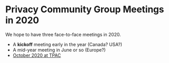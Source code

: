 # Privacy Community Group Meetings in 2020

We hope to have three face-to-face meetings in 2020.

* A **kickoff** meeting early in the year (Canada? USA?)
* A mid-year meeting in June or so (Europe?)
* [October 2020 at TPAC](10-vancouver)
